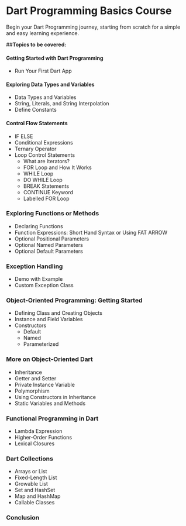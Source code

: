# Dart Programming Basics Course

Begin your Dart Programming journey, starting from scratch for a simple and easy learning experience.

##**Topics to be covered:** 
#### Getting Started with Dart Programming
- Run Your First Dart App
  
#### Exploring Data Types and Variables
- Data Types and Variables
- String, Literals, and String Interpolation
- Define Constants

#### Control Flow Statements
- IF ELSE
- Conditional Expressions
- Ternary Operator
- Loop Control Statements
  - What are Iterators?
  - FOR Loop and How It Works
  - WHILE Loop
  - DO WHILE Loop
  - BREAK Statements
  - CONTINUE Keyword
  - Labelled FOR Loop

### Exploring Functions or Methods
- Declaring Functions
- Function Expressions: Short Hand Syntax or Using FAT ARROW
- Optional Positional Parameters
- Optional Named Parameters
- Optional Default Parameters

### Exception Handling
- Demo with Example
- Custom Exception Class

### Object-Oriented Programming: Getting Started
- Defining Class and Creating Objects
- Instance and Field Variables
- Constructors
  - Default
  - Named
  - Parameterized

### More on Object-Oriented Dart
- Inheritance
- Getter and Setter
- Private Instance Variable
- Polymorphism
- Using Constructors in Inheritance
- Static Variables and Methods

### Functional Programming in Dart
- Lambda Expression
- Higher-Order Functions
- Lexical Closures

### Dart Collections
- Arrays or List
- Fixed-Length List
- Growable List
- Set and HashSet
- Map and HashMap
- Callable Classes

### Conclusion
